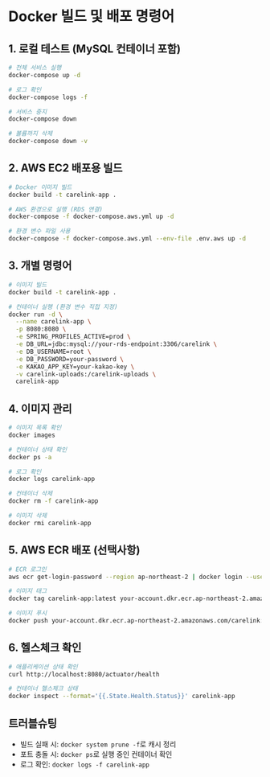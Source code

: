 # Docker 빌드 및 배포 명령어

## 1. 로컬 테스트 (MySQL 컨테이너 포함)
```bash
# 전체 서비스 실행
docker-compose up -d

# 로그 확인
docker-compose logs -f

# 서비스 중지
docker-compose down

# 볼륨까지 삭제
docker-compose down -v
```

## 2. AWS EC2 배포용 빌드
```bash
# Docker 이미지 빌드
docker build -t carelink-app .

# AWS 환경으로 실행 (RDS 연결)
docker-compose -f docker-compose.aws.yml up -d

# 환경 변수 파일 사용
docker-compose -f docker-compose.aws.yml --env-file .env.aws up -d
```

## 3. 개별 명령어
```bash
# 이미지 빌드
docker build -t carelink-app .

# 컨테이너 실행 (환경 변수 직접 지정)
docker run -d \
  --name carelink-app \
  -p 8080:8080 \
  -e SPRING_PROFILES_ACTIVE=prod \
  -e DB_URL=jdbc:mysql://your-rds-endpoint:3306/carelink \
  -e DB_USERNAME=root \
  -e DB_PASSWORD=your-password \
  -e KAKAO_APP_KEY=your-kakao-key \
  -v carelink-uploads:/carelink-uploads \
  carelink-app
```

## 4. 이미지 관리
```bash
# 이미지 목록 확인
docker images

# 컨테이너 상태 확인
docker ps -a

# 로그 확인
docker logs carelink-app

# 컨테이너 삭제
docker rm -f carelink-app

# 이미지 삭제
docker rmi carelink-app
```

## 5. AWS ECR 배포 (선택사항)
```bash
# ECR 로그인
aws ecr get-login-password --region ap-northeast-2 | docker login --username AWS --password-stdin your-account.dkr.ecr.ap-northeast-2.amazonaws.com

# 이미지 태그
docker tag carelink-app:latest your-account.dkr.ecr.ap-northeast-2.amazonaws.com/carelink:latest

# 이미지 푸시
docker push your-account.dkr.ecr.ap-northeast-2.amazonaws.com/carelink:latest
```

## 6. 헬스체크 확인
```bash
# 애플리케이션 상태 확인
curl http://localhost:8080/actuator/health

# 컨테이너 헬스체크 상태
docker inspect --format='{{.State.Health.Status}}' carelink-app
```

## 트러블슈팅
- 빌드 실패 시: `docker system prune -f`로 캐시 정리
- 포트 충돌 시: `docker ps`로 실행 중인 컨테이너 확인
- 로그 확인: `docker logs -f carelink-app`